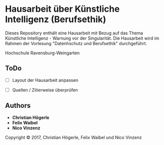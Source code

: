# Hausarbeit über Künstliche Intelligenz (Berufsethik)

Dieses Repository enthält eine Hausarbeit mit Bezug auf das Thema Künstliche Intelligenz - Warnung vor der Singularität. Die Hausarbeit wird im Rahmen der Vorlesung "Datenhschutz und Berufsethik" durchgeführt.

Hochschule Ravensburg-Weingarten

## ToDo

- [ ] Layout der Hausarbeit anpassen
- [ ] Quellen / Zitierweise überprüfen


## Authors

* **Christian Högerle**
* **Felix Waibel**
* **Nico Vinzenz**


Copyright © 2017, Christian Högerle, Felix Waibel und Nico Vinzenz